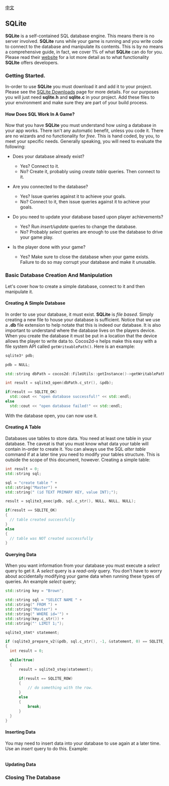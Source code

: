 <div class="langs">
  <a href="#" class="btn" onclick="toggleLanguage()">中文</a>
</div>

## SQLite
__SQLite__ is a self-contained SQL database engine. This means there is no server
involved. __SQLite__ runs while your game is running and you write code to connect
to the database and manipulate its contents. This is by no means a comprehensive
guide, in fact, we cover 1% of what __SQLite__ can do for you. Please read their
[website](http://sqlite.org) for a lot more detail as to what functionality __SQLIte__
offers developers.

### Getting Started.
In-order to use __SQLite__ you must download it and add it to your project. Please
see the [SQLite Downloads](http://sqlite.org/download.html) page for more details.
For our purposes you will just need __sqlite.h__ and __sqlite.c__ in your project.
Add these files to your environment and make sure they are part of your build process.

#### How Does SQL Work In A Game?
Now that you have __SQLite__ you must understand how using a database in your app
works. There isn't any automatic benefit, unless you code it. There are no wizards
and no functionality for *free*. This is hand coded, by you, to meet your specific
needs. Generally speaking, you will need to evaluate the following:

* Does your database already exist?
  * Yes? Connect to it.
  * No? Create it, probably using *create table* queries. Then connect to it.

* Are you connected to the database?
  * Yes? Issue queries against it to achieve your goals.
  * No? Connect to it, then issue queries against it to achieve your goals.

* Do you need to update your database based upon player achievements?
  * Yes? Run *insert/update* queries to change the database.
  * No? Probably *select* queries are enough to use the database to drive your game
  play.

* Is the player done with your game?
  * Yes? Make sure to close the database when your game exists. Failure to do so
  may corrupt your database and make it unusable.

### Basic Database Creation And Manipulation
Let's cover how to create a simple database, connect to it and then manipulate it.

#### Creating A Simple Database
In order to use your database, it must exist. __SQLite__ is *file based*. Simply
creating a new file to house your database is sufficient. Notice that we use a
__.db__ file extension to help notate that this is indeed our database. It is also
important to understand where the database lives on the players device. When you
create the database it must be put in a location that the device allows the player
to write data to. Cocos2d-x helps make this easy with a file system API called
`getWriteablePath()`. Here is an example:

```cpp
sqlite3* pdb;

pdb = NULL;

std::string dbPath = cocos2d::FileUtils::getInstance()->getWritablePath() + "mydatabase.db";

int result = sqlite3_open(dbPath.c_str(), &pdb);

if(result == SQLITE_OK)
  std::cout << "open database successful!" << std::endl;
else   
  std::cout << "open database failed!" << std::endl;
```

With the database open, you can now use it.

#### Creating A Table
Databases use tables to store data. You need at least one table in your database.
The caveat is that you must know what data your table will contain in-order to create
it. You can always use the SQL *alter table* command if at a later tine you need to
modify your tables structure. This is outside the scope of this document, however.
Creating a simple table:

```cpp
int result = 0;
std::string sql;

sql = "create table " +
std::string("Master") +
std::string(" (id TEXT PRIMARY KEY, value INT);");

result = sqlite3_exec(pdb, sql.c_str(), NULL, NULL, NULL);

if(result == SQLITE_OK)
{
  // table created successfully
}
else
{
  // table was NOT created successfully
}
```

#### Querying Data
When you want information from your database you must execute a *select* query to
get it. A *select* query is a *read-only* query. You don't have to worry about
accidentally modifying your game data when running these types of queries. An example
*select* query;

```cpp
std::string key = "Brown";

std::string sql = "SELECT NAME " +
std::string(" FROM ") +
std::string("Master") +
std::string(" WHERE id='") +
std::string(key.c_str()) +
std::string("' LIMIT 1;");

sqlite3_stmt* statement;

if (sqlite3_prepare_v2(&pdb, sql.c_str(), -1, &statement, 0) == SQLITE_OK)
{
  int result = 0;

  while(true)
  {
      result = sqlite3_step(statement);

      if(result == SQLITE_ROW)
      {
          // do something with the row.
      }
      else
      {
          break;
      }
  }
}
```

#### Inserting Data
You may need to insert data into your database to use again at a later time. Use
an *insert* query to do this. Example:

```cpp


```

#### Updating Data


### Closing The Database
